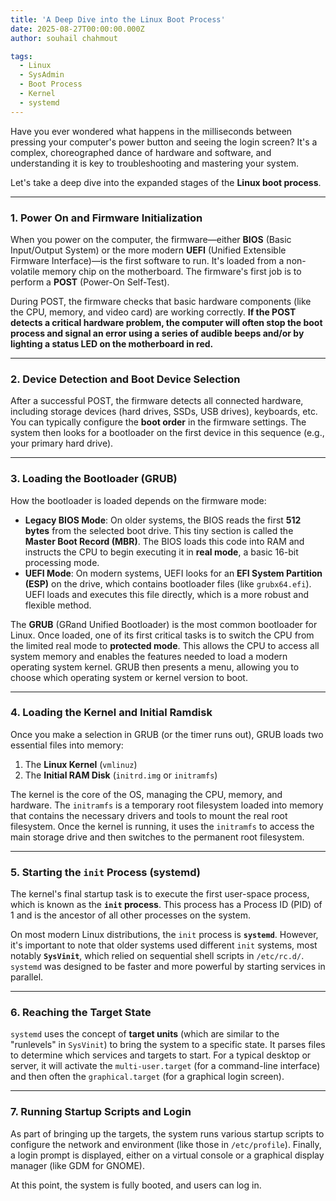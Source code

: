 ```yaml
---
title: 'A Deep Dive into the Linux Boot Process'
date: 2025-08-27T00:00:00.000Z
author: souhail chahmout

tags:
  - Linux
  - SysAdmin
  - Boot Process
  - Kernel
  - systemd
---
```


Have you ever wondered what happens in the milliseconds between pressing your computer's power button and seeing the login screen? It's a complex, choreographed dance of hardware and software, and understanding it is key to troubleshooting and mastering your system.

Let's take a deep dive into the expanded stages of the **Linux boot process**.

---

### **1. Power On and Firmware Initialization**

When you power on the computer, the firmware—either **BIOS** (Basic Input/Output System) or the more modern **UEFI** (Unified Extensible Firmware Interface)—is the first software to run. It's loaded from a non-volatile memory chip on the motherboard. The firmware's first job is to perform a **POST** (Power-On Self-Test).

During POST, the firmware checks that basic hardware components (like the CPU, memory, and video card) are working correctly. **If the POST detects a critical hardware problem, the computer will often stop the boot process and signal an error using a series of audible beeps and/or by lighting a status LED on the motherboard in red.**

---

### **2. Device Detection and Boot Device Selection**

After a successful POST, the firmware detects all connected hardware, including storage devices (hard drives, SSDs, USB drives), keyboards, etc. You can typically configure the **boot order** in the firmware settings. The system then looks for a bootloader on the first device in this sequence (e.g., your primary hard drive).

---

### **3. Loading the Bootloader (GRUB)**

How the bootloader is loaded depends on the firmware mode:

* **Legacy BIOS Mode**: On older systems, the BIOS reads the first **512 bytes** from the selected boot drive. This tiny section is called the **Master Boot Record (MBR)**. The BIOS loads this code into RAM and instructs the CPU to begin executing it in **real mode**, a basic 16-bit processing mode.
* **UEFI Mode**: On modern systems, UEFI looks for an **EFI System Partition (ESP)** on the drive, which contains bootloader files (like `grubx64.efi`). UEFI loads and executes this file directly, which is a more robust and flexible method.

The **GRUB** (GRand Unified Bootloader) is the most common bootloader for Linux. Once loaded, one of its first critical tasks is to switch the CPU from the limited real mode to **protected mode**. This allows the CPU to access all system memory and enables the features needed to load a modern operating system kernel. GRUB then presents a menu, allowing you to choose which operating system or kernel version to boot.

---

### **4. Loading the Kernel and Initial Ramdisk**

Once you make a selection in GRUB (or the timer runs out), GRUB loads two essential files into memory:

1.  The **Linux Kernel** (`vmlinuz`)
2.  The **Initial RAM Disk** (`initrd.img` or `initramfs`)

The kernel is the core of the OS, managing the CPU, memory, and hardware. The `initramfs` is a temporary root filesystem loaded into memory that contains the necessary drivers and tools to mount the real root filesystem. Once the kernel is running, it uses the `initramfs` to access the main storage drive and then switches to the permanent root filesystem.

---

### **5. Starting the `init` Process (systemd)**

The kernel's final startup task is to execute the first user-space process, which is known as the **`init` process**. This process has a Process ID (PID) of 1 and is the ancestor of all other processes on the system.

On most modern Linux distributions, the `init` process is **`systemd`**. However, it's important to note that older systems used different `init` systems, most notably **`SysVinit`**, which relied on sequential shell scripts in `/etc/rc.d/`. `systemd` was designed to be faster and more powerful by starting services in parallel.

---

### **6. Reaching the Target State**

`systemd` uses the concept of **target units** (which are similar to the "runlevels" in `SysVinit`) to bring the system to a specific state. It parses files to determine which services and targets to start. For a typical desktop or server, it will activate the `multi-user.target` (for a command-line interface) and then often the `graphical.target` (for a graphical login screen).

---

### **7. Running Startup Scripts and Login**

As part of bringing up the targets, the system runs various startup scripts to configure the network and environment (like those in `/etc/profile`). Finally, a login prompt is displayed, either on a virtual console or a graphical display manager (like GDM for GNOME).

At this point, the system is fully booted, and users can log in.

